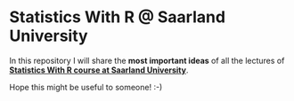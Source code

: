 # Statistics With R @ Saarland University

In this repository I will share the **most important ideas** of all the lectures  of **[Statistics With R course at Saarland University](http://lsd.coli.uni-saarland.de)**.

Hope this might be useful to someone! :-)
